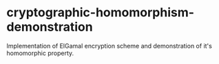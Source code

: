 cryptographic-homomorphism-demonstration
========================================

Implementation of ElGamal encryption scheme and demonstration of it's homomorphic property. 
